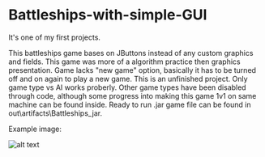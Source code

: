 # Battleships-with-simple-GUI
It's one of my first projects.

This battleships game bases on JButtons instead of any custom graphics and fields. This game was more of a algorithm practice then graphics presentation.
Game lacks "new game" option, basically it has to be turned off and on again to play a new game. This is an unfinished project. 
Only game type vs AI works proberly. Other game types have been disabled through code, although some progress into making this game 1v1 on 
same machine can be found inside. Ready to run .jar game file can be found in out\artifacts\Battleships_jar.

Example image:


![alt text](https://raw.githubusercontent.com/czesiek717/Battleships-with-simple-GUI/master/res/images/example.png)